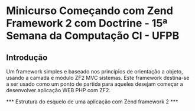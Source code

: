 Minicurso Começando com Zend Framework 2 com Doctrine - 15ª Semana da Computação CI - UFPB
=======================

Introdução
------------
Um framework simples e baseado nos principios de orientação a objeto, usando a camada e módulo ZF2 MVC
sistemas. Este framework destina-se a ser usado como um ponto de partida para aqueles
desejam começar a desenvolver aplicação WEB PHP com ZF2.


*** Estrutura do esquelo de uma aplicação com Zend framework 2 ***